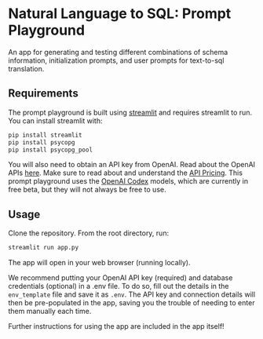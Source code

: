 # Natural Language to SQL: Prompt Playground

An app for generating and testing different combinations of schema information, initialization prompts, and user prompts for text-to-sql translation.

## Requirements

The prompt playground is built using [streamlit](https://streamlit.io/) and requires streamlit to run. You can install streamlit with:

```bash
pip install streamlit
pip install psycopg
pip install psycopg_pool
```

You will also need to obtain an API key from OpenAI. Read about the OpenAI APIs [here](https://openai.com/api/). Make sure to read about and understand the [API Pricing](https://openai.com/api/pricing/). This prompt playground uses the [OpenAI Codex](https://platform.openai.com/docs/models/codex) models, which are currently in free beta, but they will not always be free to use.

## Usage

Clone the repository. From the root directory, run:

```bash
streamlit run app.py
```

The app will open in your web browser (running locally).

We recommend putting your OpenAI API key (required) and database credentials (optional) in a .env file. To do so, fill out the details in the `env_template` file and save it as `.env`. The API key and connection details will then be pre-populated in the app, saving you the trouble of needing to enter them manually each time.

Further instructions for using the app are included in the app itself!

